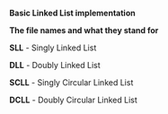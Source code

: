 **Basic Linked List implementation**

**The file names and what they stand for**

**SLL** -  Singly Linked List

**DLL** -  Doubly Linked List

**SCLL** - Singly Circular Linked List

**DCLL** - Doubly Circular Linked List

